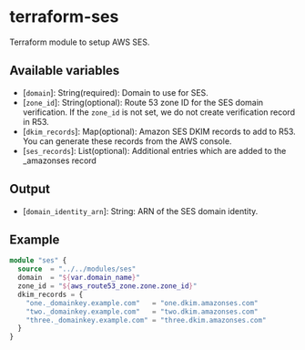 # terraform-ses

Terraform module to setup AWS SES.

## Available variables

* \[`domain`\]: String(required): Domain to use for SES.
* \[`zone_id`\]: String(optional): Route 53 zone ID for the SES domain verification. If the `zone_id` is not set, we do not create verification record in R53.
* \[`dkim_records`\]: Map(optional): Amazon SES DKIM records to add to R53. You can generate these records from the AWS console.
* \[`ses_records`\]: List(optional): Additional entries which are added to the _amazonses record

## Output

* \[`domain_identity_arn`\]: String: ARN of the SES domain identity.

## Example

```terraform
module "ses" {
  source  = "../../modules/ses"
  domain  = "${var.domain_name}"
  zone_id = "${aws_route53_zone.zone.zone_id}"
  dkim_records = {
    "one._domainkey.example.com"   = "one.dkim.amazonses.com"
    "two._domainkey.example.com"   = "two.dkim.amazonses.com"
    "three._domainkey.example.com" = "three.dkim.amazonses.com"
  }
}
```